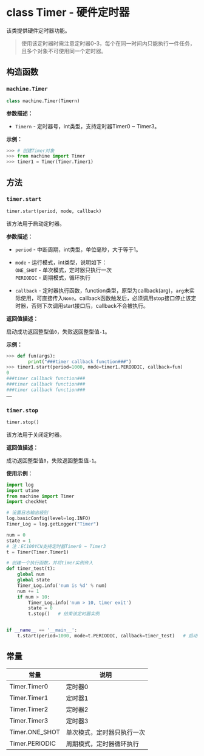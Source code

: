 # class Timer - 硬件定时器

该类提供硬件定时器功能。

> 使用该定时器时需注意定时器0-3，每个在同一时间内只能执行一件任务，且多个对象不可使用同一个定时器。

## 构造函数

### `machine.Timer`

```python
class machine.Timer(Timern)
```

**参数描述：**

- `Timern` - 定时器号，int类型，支持定时器Timer0 ~ Timer3。

**示例：**

```python
>>> # 创建Timer对象
>>> from machine import Timer
>>> timer1 = Timer(Timer.Timer1)
```

## 方法

### `timer.start`

```python
timer.start(period, mode, callback)
```

该方法用于启动定时器。

**参数描述：**

- `period` - 中断周期，int类型，单位毫秒，大于等于1。

- `mode` - 运行模式，int类型，说明如下：<br />`ONE_SHOT` - 单次模式，定时器只执行一次<br />`PERIODIC` - 周期模式，循环执行

- `callback` - 定时器执行函数，function类型，原型为callback(arg)，`arg`未实际使用，可直接传入`None`。callback函数触发后，必须调用stop接口停止该定时器，否则下次调用start接口后，callback不会被执行。

**返回值描述：**

启动成功返回整型值`0`，失败返回整型值`-1`。

**示例：**

```python
>>> def fun(args):
        print("###timer callback function###")
>>> timer1.start(period=1000, mode=timer1.PERIODIC, callback=fun)
0
###timer callback function###
###timer callback function###
###timer callback function###
……
```

### `timer.stop`

```python
timer.stop()
```

该方法用于关闭定时器。

**返回值描述：**

成功返回整型值`0`，失败返回整型值`-1`。

**使用示例**：

```python
import log
import utime
from machine import Timer
import checkNet

# 设置日志输出级别
log.basicConfig(level=log.INFO)
Timer_Log = log.getLogger("Timer")

num = 0
state = 1
# 注：EC100YCN支持定时器Timer0 ~ Timer3
t = Timer(Timer.Timer1)

# 创建一个执行函数，并将timer实例传入
def timer_test(t):
	global num
	global state
	Timer_Log.info('num is %d' % num)
	num += 1
	if num > 10:
		Timer_Log.info('num > 10, timer exit')
		state = 0
		t.stop()   # 结束该定时器实例


if __name__ == '__main__':
	t.start(period=1000, mode=t.PERIODIC, callback=timer_test)   # 启动定时器
```

## 常量

| 常量           | 说明                       |
| -------------- | -------------------------- |
| Timer.Timer0   | 定时器0                    |
| Timer.Timer1   | 定时器1                    |
| Timer.Timer2   | 定时器2                    |
| Timer.Timer3   | 定时器3                    |
| Timer.ONE_SHOT | 单次模式，定时器只执行一次 |
| Timer.PERIODIC | 周期模式，定时器循环执行   |

